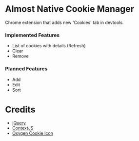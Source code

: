 # Almost Native Cookie Manager

Chrome extension that adds new 'Cookies' tab in devtools.

### Implemented Features
 * List of cookies with details (Refresh)
 * Clear
 * Remove

### Planned Features
 * Add
 * Edit
 * Sort

# Credits
 * [jQuery](http://jquery.com/)
 * [ContextJS](http://contextjs.com/)
 * [Oxygen Cookie Icon](www.oxygen-icons.org)
